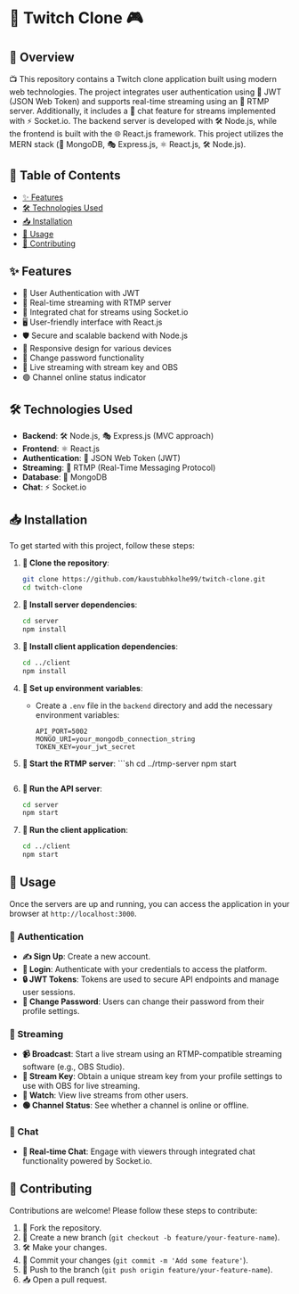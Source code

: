 # 🎥 Twitch Clone 🎮

## 📝 Overview

📺 This repository contains a Twitch clone application built using modern web technologies. The project integrates user authentication using 🔐 JWT (JSON Web Token) and supports real-time streaming using an 📡 RTMP server. Additionally, it includes a 💬 chat feature for streams implemented with ⚡️ Socket.io. The backend server is developed with 🛠️ Node.js, while the frontend is built with the 🌐 React.js framework. This project utilizes the MERN stack (🍃 MongoDB, 🎭 Express.js, ⚛️ React.js, 🛠️ Node.js).

## 📑 Table of Contents

- [✨ Features](#-features)
- [🛠️ Technologies Used](#-technologies-used)
- [📥 Installation](#-installation)
- [🚀 Usage](#-usage)
- [🤝 Contributing](#-contributing)

## ✨ Features

- 🔐 User Authentication with JWT
- 📡 Real-time streaming with RTMP server
- 💬 Integrated chat for streams using Socket.io
- 🖥️ User-friendly interface with React.js
- 🛡️ Secure and scalable backend with Node.js
- 📱 Responsive design for various devices
- 🔄 Change password functionality
- 🎥 Live streaming with stream key and OBS
- 🟢 Channel online status indicator

## 🛠️ Technologies Used

- **Backend**: 🛠️ Node.js, 🎭 Express.js (MVC approach)
- **Frontend**: ⚛️ React.js
- **Authentication**: 🔐 JSON Web Token (JWT)
- **Streaming**: 📡 RTMP (Real-Time Messaging Protocol)
- **Database**: 🍃 MongoDB
- **Chat**: ⚡️ Socket.io

## 📥 Installation

To get started with this project, follow these steps:

1. **📂 Clone the repository**:
    ```sh
    git clone https://github.com/kaustubhkolhe99/twitch-clone.git
    cd twitch-clone
    ```

2. **🔧 Install server dependencies**:
    ```sh
    cd server
    npm install
    ```

3. **🔧 Install client application dependencies**:
    ```sh
    cd ../client
    npm install
    ```

4. **🔐 Set up environment variables**:
    - Create a `.env` file in the `backend` directory and add the necessary environment variables:
        ```env
        API_PORT=5002
        MONGO_URI=your_mongodb_connection_string
        TOKEN_KEY=your_jwt_secret
        ```

5. **🚀 Start the RTMP server**:
        ```sh
    cd ../rtmp-server
    npm start
    ```

6. **🚀 Run the API server**:
    ```sh
    cd server
    npm start
    ```

7. **🚀 Run the client application**:
    ```sh
    cd ../client
    npm start
    ```

## 🚀 Usage

Once the servers are up and running, you can access the application in your browser at `http://localhost:3000`. 

### 🔐 Authentication

- **✍️ Sign Up**: Create a new account.
- **🔑 Login**: Authenticate with your credentials to access the platform.
- **🔒 JWT Tokens**: Tokens are used to secure API endpoints and manage user sessions.
- **🔄 Change Password**: Users can change their password from their profile settings.

### 📡 Streaming

- **📹 Broadcast**: Start a live stream using an RTMP-compatible streaming software (e.g., OBS Studio).
- **🔑 Stream Key**: Obtain a unique stream key from your profile settings to use with OBS for live streaming.
- **👀 Watch**: View live streams from other users.
- **🟢 Channel Status**: See whether a channel is online or offline.

### 💬 Chat

- **💬 Real-time Chat**: Engage with viewers through integrated chat functionality powered by Socket.io.

## 🤝 Contributing

Contributions are welcome! Please follow these steps to contribute:

1. 🍴 Fork the repository.
2. 🌿 Create a new branch (`git checkout -b feature/your-feature-name`).
3. 🛠️ Make your changes.
4. 💾 Commit your changes (`git commit -m 'Add some feature'`).
5. 🚀 Push to the branch (`git push origin feature/your-feature-name`).
6. 📥 Open a pull request.
